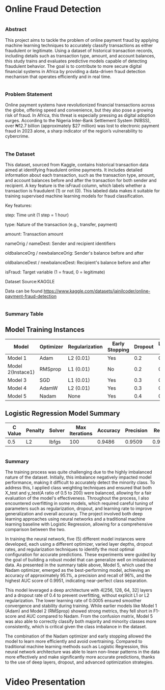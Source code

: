 # Online Fraud Detection 

# <h3>Abstract</h3>
This project aims to tackle the problem of online payment fraud by applying machine learning techniques to accurately classify transactions as either fraudulent or legitimate. Using a dataset of historical transaction records, including details such as transaction type, amount, and account balances, this study trains and evaluates predictive models capable of detecting fraudulent behavior. The goal is to contribute to more secure digital financial systems in Africa by providing a data-driven fraud detection mechanism that operates efficiently and in real time. <br>

# <h3>Problem Statement</h3>
Online payment systems have revolutionized financial transactions across the globe, offering speed and convenience, but they also pose a growing risk of fraud. In Africa, this threat is especially pressing as digital adoption surges. According to the Nigeria Inter-Bank Settlement System (NIBSS), over ₦12.7 billion (approximately $27 million) was lost to electronic payment fraud in 2023 alone, a sharp indicator of the region’s vulnerability to cybercrime. 

# <h3>The Dataset</h3>
This dataset, sourced from Kaggle, contains historical transaction data aimed at identifying fraudulent online payments. It includes detailed information about each transaction, such as the transaction type, amount, and account balances before and after the transaction for both sender and recipient. A key feature is the isFraud column, which labels whether a transaction is fraudulent (1) or not (0). This labeled data makes it suitable for training supervised machine learning models for fraud classification.

Key features:

step: Time unit (1 step = 1 hour)

type: Nature of the transaction (e.g., transfer, payment)

amount: Transaction amount

nameOrig / nameDest: Sender and recipient identifiers

oldbalanceOrg / newbalanceOrig: Sender's balance before and after

oldbalanceDest / newbalanceDest: Recipient's balance before and after

isFraud: Target variable (1 = fraud, 0 = legitimate)

Dataset Source:KAGGLE 

Data can be found https://www.kaggle.com/datasets/jainilcoder/online-payment-fraud-detection

# <h3>Summary Table</h3>

## Model Training Instances

| **Model** | **Optimizer** | **Regularization** | **Early Stopping** | **Dropout** | **Learning Rate** | **Layers** | **Precision** | **Recall** | **F1-Score** | **AUC**  |
|-----------|---------------|--------------------|---------------------|-------------|-------------------|------------|---------------|------------|--------------|---------|
| Model 1   | Adam          | L2 (0.01)          | Yes                 | 0.2         | 0.001             | 2          | 0.93          | 0.98       | 0.95         | 0.9919  |
| Model 2(Instace1)  | RMSprop       | L1 (0.01)          | No                  | 0.2         | 0.001             | 2          | 0.94          | 0.94       | 0.94         | 0.9916  |
| Model 3   | SGD           | L1 (0.01)          | Yes                 | 0.3         | 0.001             | 3          | 0.86          | 0.86       | 0.86         | 0.9375  |
| Model 4   | AdamW         | L2 (0.01)          | Yes                 | 0.3         | 0.001             | 3          | 0.93          | 0.92       | 0.92         | 0.9867  |
| Model 5   | Nadam         | None               | Yes                 | 0.4         | 0.0005            | 4          | 0.96          | 0.96       | 0.96         | 0.9951  |



## Logistic Regression Model Summary

| C Value | Penalty | Solver  | Max Iterations | Accuracy | Precision | Recall | F1 Score |
|---------|---------|---------|---------------|----------|-----------|--------|----------|
| 0.5     | L2      | lbfgs   | 100           | 0.9486  | 0.9509   | 0.9461 | 0.948   |


# <h3>Summary</h3>
The training process was quite challenging due to the highly imbalanced nature of the dataset. Initially, this imbalance negatively impacted model performance, making it difficult to accurately detect the minority class. To address this, I applied class weighting techniques and ensured that both X_test and y_test(A ratio of 0.5 to 200) were balanced, allowing for a fair evaluation of the model's effectiveness. Throughout the process, I also encountered overfitting in some models, which required careful tuning of parameters such as regularization, dropout, and learning rate to improve generalization and overall accuracy. The project involved both deep learning approaches using neural networks and a traditional machine learning baseline with Logistic Regression, allowing for a comprehensive comparison between the two.

In training the neural network, five (5) different model instances were developed, each using a different optimizer, varied layer depths, dropout rates, and regularization techniques to identify the most optimal configuration for accurate predictions. These experiments were guided by the goal of building a robust model that can generalize well on imbalanced data. As presented in the summary table above, Model 5, which used the Nadam optimizer, emerged as the best-performing model, achieving an accuracy of approximately 95.1%, a precision and recall of 96%, and the highest AUC score of 0.9951, indicating near-perfect class separation.

This model leveraged a deep architecture with 4[256, 128, 64, 32]   layers and a dropout rate of 0.4 to prevent overfitting,  without explicit L1 or L2 regularization. The lower learning rate of 0.0005 ensured smoother convergence and stability during training. While earlier models like Model 1 (Adam) and Model 2 (RMSprop) showed strong metrics, they fell short in F1-score and AUC compared to Nadam. From the confusion matrix, Model 5 was also able to correctly classify both majority and minority classes more consistently, which is critical given the class imbalance in the dataset.

The combination of the Nadam optimizer and early stopping allowed the model to learn more efficiently and avoid overtraining. Compared to traditional machine learning methods such as Logistic Regression, this neural network architecture was able to learn non-linear patterns in the data more effectively and make significantly more accurate predictions, thanks to the use of deep layers, dropout, and advanced optimization strategies.

# Video Presentation

